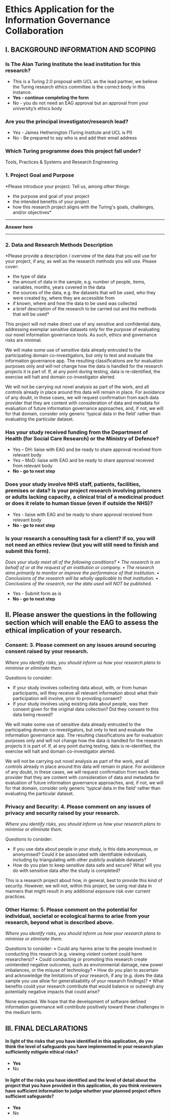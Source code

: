 # Ethics Application for the Information Governance Collaboration

## I. BACKGROUND INFORMATION AND SCOPING

### Is The Alan Turing Institute the lead institution for this research?
- This is a Turing 2.0 proposal with UCL as the lead partner, we believe the Turing research ethics committee is the correct body in this instance.
-	**Yes - continue completing the form**
-	No - you do not need an EAG approval but an approval from your university’s ethics body

###  Are you the principal investigator/research lead?
-	Yes - James Hetherington (Turing Institute and UCL is PI)
-	No - Be prepared to say who is and add their email address

### Which Turing programme does this project fall under?
Tools, Practices & Systems and Research Engineering

### 1. Project Goal and Purpose
*Please introduce your project. Tell us, among other things:
- the purpose and goal of your project
- the intended benefits of your project
- how this research project aligns with the Turing's goals, challenges, and/or objectives*

---
**Answer here**

---

### 2. Data and Research Methods Description
*Please provide a description / overview of the data that you will use for your project, if any, as well as the research methods you will use.
Please cover:
- the type of data
- the amount of data in the sample, e.g. number of people, items, variables, months, years covered in the data
- the sources of the data, e.g. the datasets that will be used, who they were created by, where they are accessible from
- if known, where and how the data to be used was collected
- a brief description of the research to be carried out and the methods that will be used*

This project will not make direct use of any sensitive and confidential data, addressing exemplar sensitive datasets only for the purpose of evaluating our novel information governance tools. As such, ethics and governance risks are minimal.

We will make some use of sensitive data already entrusted to the participating domain co-investigators, but only to test and evaluate the information governance app. The resulting classifications are for evaluation purposes only and will not change how the data is handled for the research projects it is part of. If, at any point during testing, data is re-identified, the exercise will halt and domain co-investigator alerted.

We will not be carrying out novel analysis as part of the work, and all controls already in place around this data will remain in place. For avoidance of any doubt, in these cases, we will request confirmation from each data provider that they are content with consideration of data and metadata for evaluation of future information governance approaches, and, if not, we will for that domain, consider only generic 'typical data in the field' rather than evaluating the particular dataset.

### Has your study received funding from the Department of Health (for Social Care Research) or the Ministry of Defence?
-	Yes – DH: liaise with EAG and be ready to share approval received from relevant body
-	Yes – MoD: liaise with EAG and be ready to share approval received from relevant body
-	**No - go to next step**

### Does your study involve NHS staff, patients, facilities, premises or data? Is your project research involving prisoners or adults lacking capacity, a clinical trial of a medicinal product or does it relate to human tissue (even if outside the NHS)?
-	Yes - liaise with EAG and be ready to share approval received from relevant body
-	**No - go to next step**

### Is your research a consulting task for a client? If so, you will not need an ethics review (but you will still need to finish and submit this form).
*Does your study meet all of the following conditions?
•	The research is on behalf of or at the request of an institution or company.
•	The research aims primarily to monitor or improve the performance of that institution.
•	Conclusions of the research will be wholly applicable to that institution.
•	Conclusions of the research, nor the data used will NOT be published.*

-	Yes - Submit form as is
-	**No - go to next step**

## II. Please answer the questions in the following section which will enable the EAG to assess the ethical implication of your research.
### Consent: 3. Please comment on any issues around securing consent raised by your research.
*Where you identify risks, you should inform us how your research plans to minimise or eliminate them.*

Questions to consider:
- If your study involves collecting data about, with, or from human participants, will they receive all relevant information about what their participation will involve, prior to providing consent?
- If your study involves using existing data about people, was their consent given for the original data collection? Did they consent to this data being reused?

We will make some use of sensitive data already entrusted to the participating domain co-investigators, but only to test and evaluate the information governance app. The resulting classifications are for evaluation purposes only and will not change how the data is handled for the research projects it is part of. If, at any point during testing, data is re-identified, the exercise will halt and domain co-investigator alerted.

We will not be carrying out novel analysis as part of the work, and all controls already in place around this data will remain in place. For avoidance of any doubt, in these cases, we will request confirmation from each data provider that they are content with consideration of data and metadata for evaluation of future information governance approaches, and, if not, we will for that domain, consider only generic 'typical data in the field' rather than evaluating the particular dataset.

### Privacy and Security: 4. Please comment on any issues of privacy and security raised by your research.
*Where you identify risks, you should inform us how your research plans to minimise or eliminate them.*

Questions to consider:
- If you use data about people in your study, is this data anonymous, or anonymised? Could it be associated with identifiable individuals, including by triangulating with other publicly available datasets?
- How do you plan to keep sensitive data safe and secure? What will you do with sensitive data after the study is completed?

This is a research project about how, in general, best to provide this kind of security. However, we will not, within this project, be using real data in manners that might result in any additional exposure risk over current practices.

### Other Harms: 5. Please comment on the potential for individual, societal or ecological harms to arise from your research, beyond what is described above.
*Where you identify risks, you should inform us how your research plans to minimise or eliminate them.*

Questions to consider:
•	Could any harms arise to the people involved in conducting this research (e.g. viewing violent content could harm researchers)?
•	Could conducting or promoting this research create unintended negative outcomes, such as environmental damage, new power imbalances, or the misuse of technology?
•	How do you plan to ascertain and acknowledge the limitations of your research, if any (e.g. does the data sample you use allow for generalisability of your research findings)?
•	What benefits could your research contribute that would balance or outweigh any potentially negative impacts that could arise?

None expected. We hope that the development of software defined information governance will contribute positively toward these challenges in the medium term.

## III. FINAL DECLARATIONS
#### In light of the risks that you have identified in this application, do you think the level of safeguards you have implemented in your research plan sufficiently mitigate ethical risks?
- **Yes**
- No

#### In light of the risks you have identified and the level of detail about the project that you have provided in this application, do you think reviewers have sufficient information to judge whether your planned project offers sufficient safeguards?
- **Yes**
- No
